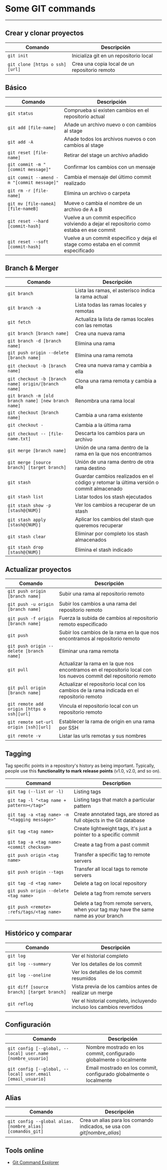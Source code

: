 # Some GIT commands
---

## Crear y clonar proyectos

| Comando | Descripción |
| ------- | ----------- |
| `git init` | Inicializa git en un repositorio local |
| `git clone [https o ssh][url]` | Crea una copia local de un repositorio remoto |

## Básico

| Comando | Descripción |
| ------- | ----------- |
| `git status` | Comprueba si existen cambios en el repositorio actual |
| `git add [file-name]` | Añade un archivo nuevo o con cambios al stage |
| `git add -A` | Añade todos los archivos nuevos o con cambios al stage |
| `git reset [file-name]` | Retirar del stage un archivo añadido |
| `git commit -m "[commit message]"` | Confirmar los cambios con un mensaje |
| `git commit --amend -m "[commit message]"` | Cambia el mensaje del último commit realizado |
| `git rm -r [file-name]` | Elimina un archivo o carpeta |
| `git mv [file-nameA] [file-nameB]` | Mueve o cambia el nombre de un archivo de A a B |
| `git reset --hard [commit-hash]` | Vuelve a un commit especifico volviendo a dejar el repositorio como estaba en ese commit |
| `git reset --soft [commit-hash]` | Vuelve a un commit especifico y deja el stage como estaba en el commit especificado |

## Branch & Merger

| Comando | Descripción |
| ------- | ----------- |
| `git branch` | Lista las ramas, el asterísco indica la rama actual |
| `git branch -a` | Lista todas las ramas locales y remotas |
| `git fetch` | Actualiza la lista de ramas locales con las remotas |
| `git branch [branch name]` | Crea una nueva rama |
| `git branch -d [branch name]` | Elimina una rama |
| `git push origin --delete [branch name]` | Elimina una rama remota |
| `git checkout -b [branch name]` | Crea una nueva rama y cambia a ella |
| `git checkout -b [branch name] origin/[branch name]` | Clona una rama remota y cambia a ella |
| `git branch -m [old branch name] [new branch name]` | Renombra una rama local |
| `git checkout [branch name]` | Cambia a una rama existente |
| `git checkout -` | Cambia a la última rama |
| `git checkout -- [file-name.txt]` | Descarta los cambios para un archivo |
| `git merge [branch name]` | Unión de una rama dentro de la rama en la que nos encontramos |
| `git merge [source branch] [target branch]` | Unión de una rama dentro de otra rama destino |
| `git stash` | Guardar cambios realizados en el código y retomar la última versión o commit almacenado |
| `git stash list` | Listar todos los stash ejecutados |
| `git stash show -p [stash@{NUM}]` | Ver los cambios a recuperar de un stash |
| `git stash apply [stash@{NUM}]` | Aplicar los cambios del stash que queremos recuperar |
| `git stash clear` | Eliminar por completo los stash almacenados |
| `git stash drop [stash@{NUM}]` | Elimina el stash indicado |


## Actualizar proyectos

| Comando | Descripción |
| ------- | ----------- |
| `git push origin [branch name]` | Subir una rama al repositorio remoto |
| `git push -u origin [branch name]` | Subir los cambios a una rama del repositorio remoto |
| `git push -f origin [branch name]` | Fuerza la subida de cambios al repositorio remoto especificado |
| `git push` | Subir los cambios de la rama en la que nos encontramos al repositorio remoto |
| `git push origin --delete [branch name]` | Eliminar una rama remota |
| `git pull` | Actualizar la rama en la que nos encontramos en el repositorio local con los nuevos commit del repositorio remoto |
| `git pull origin [branch name]` | Actualizar el repositorio local con los cambios de la rama indicada en el repositorio remoto |
| `git remote add origin [https o ssh][url]` | Vincula el repositorio local con un repositorio remoto |
| `git remote set-url origin [ssh][url]` | Establecer la rama de origin en una rama por SSH |
| `git remote -v` | Listar las urls remotas y sus nombres |


## Tagging
Tag specific points in a repository's history as being important. Typically, people use this **functionality to mark release points** (v1.0, v2.0, and so on).

| Command | Description |
| ------- | ----------- |
| `git tag (--list or -l)` | Listing tags |
| `git tag -l "<tag name + pattern></tag>"` | Listing tags that match a particular pattern |
| `git tag -a <tag name> -m "<tagging message>"` | Create annotated tags, are stored as full objects in the Git database |
| `git tag <tag name>` | Create lightweight tags, it's just a pointer to a specific commit |
| `git tag -a <tag name> <commit checksum>` | Create a tag from a past commit |
| `git push origin <tag name>` | Transfer a specific tag to remote servers |
| `git push origin --tags` | Transfer all local tags to remote servers |
| `git tag -d <tag name>` | Delete a tag on local repository |
| `git push origin --delete <tag name>` | Delete a tag from remote servers |
| `git push <remote> :refs/tags/<tag name>` | Delete a tag from remote servers, when your tag may have the same name as your branch |


## Histórico y comparar

| Comando | Descripción |
| ------- | ----------- |
| `git log` | Ver el historial completo |
| `git log --summary` | Ver los detalles de los commit |
| `git log --oneline` | Ver los detalles de los commit resumidos |
| `git diff [source branch] [target branch]` | Vista previa de los cambios antes de realizar un merge |
| `git reflog` | Ver el historial completo, incluyendo incluso los cambios revertidos |

## Configuración

| Comando | Descripción |
| ------- | ----------- |
| `git config [--global, --local] user.name [nombre_usuario]` | Nombre mostrado en los commit, configurado globalmente o localmente |
| `git config [--global, --local] user.email [email_usuario]` | Email mostrado en los commit, configurado globalmente o localmente |

## Alias

| Comando | Descripción |
| ------- | ----------- |
| `git config --global alias.[nombre_alias] [comandos_git]` | Crea un alias para los comando indicados, se usa con _git[nombre_alias_] |


## Tools online
- [Git Command Explorer](https://gitexplorer.com)
